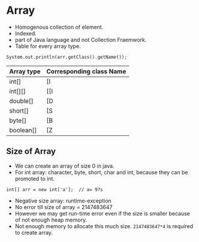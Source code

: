 # Array
- Homogenous collection of element.
- Indexed.
- part of Java language and not Collection Fraemwork.
- Table for every array type.

```
System.out.println(arr.getClass().getName());
```
| Array type | Corresponding class Name|
|----------|-----------|
| int[] | [I|
|int[][]|[[I|
| double[]|[D|
|short[]|[S|
|byte[]|[B|
|boolean[]|[Z|

## Size of Array
- We can create an array of size 0 in java.
- For int array: character, byte, short, char and int, because they can be promoted to int.
```
int[] arr = new int['a'];  // a= 97s
```
- Negative size array: runtime-exception
- No error till size of array = 2147483647
- However we may get run-time error even if the size is smaller because of not enough heap memory.
- Not enough memory to allocate this much size. ```2147483647*4``` is required to create array. 

